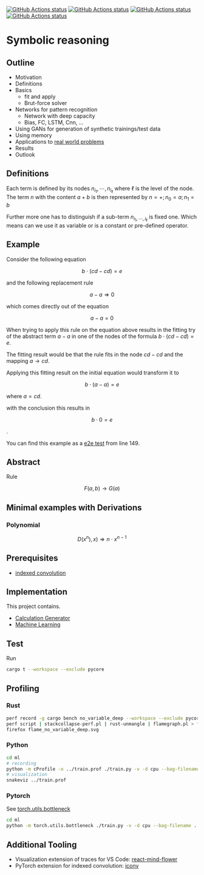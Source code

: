 [![GitHub Actions status](https://github.com/lochbrunner/symbolic-reasoning/workflows/core/badge.svg)](https://github.com/lochbrunner/symbolic-reasoning/actions?workflow=core)
[![GitHub Actions status](https://github.com/lochbrunner/symbolic-reasoning/workflows/pycore/badge.svg)](https://github.com/lochbrunner/symbolic-reasoning/actions?workflow=pycore)
[![GitHub Actions status](https://github.com/lochbrunner/symbolic-reasoning/workflows/ml/badge.svg)](https://github.com/lochbrunner/symbolic-reasoning/actions?workflow=ml)
[![GitHub Actions status](https://github.com/lochbrunner/symbolic-reasoning/workflows/smoker/badge.svg)](https://github.com/lochbrunner/symbolic-reasoning/actions?workflow=smoker)

# Symbolic reasoning

## Outline

* Motivation
* Definitions
* Basics
  * fit and apply
  * Brut-force solver
* Networks for pattern recognition
  * Network with deep capacity
  * Bias, FC, LSTM, Cnn, ...
* Using GANs for generation of synthetic trainings/test data
* Using memory
* Applications to [real world problems](./real_world_problems/README.md)
* Results
* Outlook

## Definitions

Each term is defined by its nodes $n_{i_1},\cdots,n_{i_\ell}$  where $\ell$ is the level of the node.
The term $n$ with the content $a+b$ is then represented by $n=+; n_0=a; n_1=b$

Further more one has to distinguish if a sub-term $n_{i_1,\cdots,i_\ell}$  is fixed one.
Which means can we use it as variable or is a constant or pre-defined operator.

## Example

Consider the following equation

$$b\cdot\left(cd-cd\right)=e$$

and the following replacement rule

$$a-a \Rightarrow 0$$

which comes directly out of the equation

$$a-a = 0$$

When trying to apply this rule on the equation above results in the fitting try of the abstract term $a-a$ in one of the nodes of the formula $b\cdot\left(cd-cd\right)=e$.

The fitting result would be that the rule fits in the node $cd-cd$ and the mapping $a\rightarrow cd$.

Applying this fitting result on the initial equation would transform it to

$$b\cdot\left(a-a\right)=e$$

where $a = cd$.

with the conclusion this results in

$$b\cdot0=e$$

.

You can find this example as a [e2e test](./libcore/src/apply.rs#L328-L347) from line 149.

## Abstract

Rule

$$F(a,b) \rightarrow G(a)$$

## Minimal examples with Derivations

### Polynomial

$$D\left( x^n\right), x) \Rightarrow n\cdot x^{n-1} $$

## Prerequisites

* [indexed convolution](https://github.com/lochbrunner/iconv)

## Implementation

This project contains.

* [Calculation Generator](./generator)
* [Machine Learning](./ml)

## Test

Run

```zsh
cargo t --workspace --exclude pycore
```

## Profiling

### Rust

```zsh
perf record -g cargo bench no_variable_deep --workspace --exclude pycore
perf script | stackcollapse-perf.pl | rust-unmangle | flamegraph.pl > flame_no_variable_deep.svg
firefox flame_no_variable_deep.svg
```

### Python

```zsh
cd ml
# recording
python -m cProfile -o ../train.prof ./train.py -v -d cpu --bag-filename ../out/generator/bag-2-2-2.bin --scenario bag -r 1
# visualization
snakeviz ../train.prof
```

### Pytorch

See [torch.utils.bottleneck](https://pytorch.org/docs/stable/bottleneck.html)

```zsh
cd ml
python -m torch.utils.bottleneck ./train.py -v -d cpu --bag-filename ../out/generator/bag-2-2.bin --scenario bag -r 10 -n 10
```

## Additional Tooling

* Visualization extension of traces for VS Code: [react-mind-flower](https://github.com/lochbrunner/react-mind-flower)
* PyTorch extension for indexed convolution: [iconv](https://github.com/lochbrunner/iconv)
